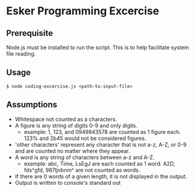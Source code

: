 # Esker Programming Excercise

## Prerequisite
Node.js must be installed to run the script. This is to help facilitate system file reading.

## Usage
`$ node coding-excercise.js <path-to-input-file>`

## Assumptions
* Whitespace not counted as a characters.
* A figure is any string of digits 0-9 and only digits.
	* example: 1, 123, and 0949843578 are counted as 1 figure each. 123% and 2b45 would not be considered figures.
* 'other characters' represent any character that is not a-z, A-Z, or 0-9 and are counted no matter where they appear.
* A word is any string of characters between a-z and A-Z.
	* example: abc, Time, LsEgJ are each counted as 1 word. A2D, fds^gfd, 987ljvbnm^ are not counted as words.
* If there are 0 words of a given length, it is not displayed in the output.
* Output is written to console's standard out
